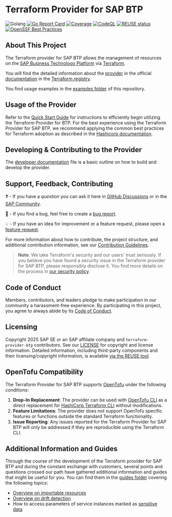 # Terraform Provider for SAP BTP

![Golang](https://img.shields.io/badge/Go-1.23-informational)
[![Go Report Card](https://goreportcard.com/badge/github.com/SAP/terraform-provider-btp)](https://goreportcard.com/report/github.com/SAP/terraform-provider-btp)
[![Coverage](https://sonarcloud.io/api/project_badges/measure?project=SAP_terraform-provider-btp&metric=coverage)](https://sonarcloud.io/summary/new_code?id=SAP_terraform-provider-btp)
[![CodeQL](https://github.com/SAP/terraform-provider-btp/actions/workflows/codeql.yml/badge.svg)](https://github.com/SAP/terraform-provider-btp/actions/workflows/codeql.yml)
[![REUSE status](https://api.reuse.software/badge/github.com/SAP/terraform-provider-btp)](https://api.reuse.software/info/github.com/SAP/terraform-provider-btp)
[![OpenSSF Best Practices](https://bestpractices.coreinfrastructure.org/projects/7484/badge)](https://bestpractices.coreinfrastructure.org/projects/7484)

## About This Project

The Terraform provider for SAP BTP allows the management of resources on the [SAP Business Technology Platform](https://www.sap.com/products/technology-platform.html) via [Terraform](https://terraform.io/).

You will find the detailed information about the [provider](https://registry.terraform.io/browse/providers) in the official [documentation](https://registry.terraform.io/browse/providers) in the [Terraform registry](https://registry.terraform.io/).

You find usage examples in the [examples folder](./examples/) of this repository.

## Usage of the Provider

Refer to the [Quick Start Guide](./guides/QUICKSTART.md) for instructions to efficiently begin utilizing the Terraform Provider for BTP. For the best experience using the Terraform Provider for SAP BTP, we recommend applying the common best practices for Terraform adoption as described in the [Hashicorp documentation](https://developer.hashicorp.com/well-architected-framework/operational-excellence/operational-excellence-terraform-maturity).

## Developing & Contributing to the Provider

The [developer documentation](DEVELOPER.md) file is a basic outline on how to build and develop the provider.


## Support, Feedback, Contributing

❓ - If you have a *question* you can ask it here in [GitHub Discussions](https://github.com/SAP/terraform-provider-btp/discussions/) or in the [SAP Community](https://answers.sap.com/questions/ask.html).

🐞 - If you find a bug, feel free to create a [bug report](https://github.com/SAP/terraform-provider-btp/issues/new?assignees=&labels=bug%2Cneeds-triage&projects=&template=bug_report.yml&title=%5BBUG%5D).

💡 - If you have an idea for improvement or a feature request, please open a [feature request](https://github.com/SAP/terraform-provider-btp/issues/new?assignees=&labels=enhancement%2Cneeds-triage&projects=&template=feature_request.yml&title=%5BFEATURE%5D).

For more information about how to contribute, the project structure, and additional contribution information, see our [Contribution Guidelines](CONTRIBUTING.md).

> **Note**: We take Terraform's security and our users' trust seriously. If you believe you have found a security issue in the Terraform provider for SAP BTP, please responsibly disclose it. You find more details on the process in [our security policy](https://github.com/SAP/terraform-provider-btp/security/policy).

## Code of Conduct

Members, contributors, and leaders pledge to make participation in our community a harassment-free experience. By participating in this project, you agree to always abide by its [Code of Conduct](https://github.com/SAP/.github/blob/main/CODE_OF_CONDUCT.md).

## Licensing

Copyright 2025 SAP SE or an SAP affiliate company and `terraform-provider-btp` contributors. See our [LICENSE](LICENSE) for copyright and license information. Detailed information, including third-party components and their licensing/copyright information, is available [via the REUSE tool](https://api.reuse.software/info/github.com/SAP/terraform-provider-btp).

## OpenTofu Compatibility

The Terraform Provider for SAP BTP supports [OpenTofu](https://opentofu.org/) under the following conditions:
1. **Drop-In Replacement**: The provider can be used with [OpenTofu CLI](https://opentofu.org/docs/cli/) as a direct replacement for [HashiCorp Terraform CLI](https://developer.hashicorp.com/terraform/cli) without modifications.
2. **Feature Limitations**: The provider does not support OpenTofu specific features or functions outside the standard Terraform functionality.
3. **Issue Reporting**: Any issues reported for the Terraform Provider for SAP BTP will only be addressed if they are reproducible using the Terraform CLI.


## Additional Information and Guides

Through the course of the development of the Terraform provider for SAP BTP and during the constant exchange with customers, several points and questions crossed our path have gathered additional information and guides that might be useful for you. You can find them in the [guides folder](./guides/) covering the following topics:

- [Overview on importable resources](./guides/IMPORT.md)
- [Overview on drift detection](./guides/DRIFTDETECTION.md)
- How to access parameters of service instances marked as [sensitive data](./guides/SENSITIVEDATA.md)
